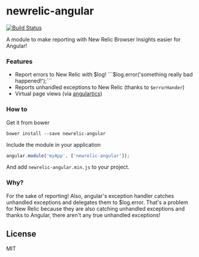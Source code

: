 # newrelic-angular

[![Build Status](https://travis-ci.org/prestonvanloon/newrelic-angular.svg)](https://travis-ci.org/prestonvanloon/newrelic-angular)

A module to make reporting with New Relic Browser Insights easier for Angular!

### Features

* Report errors to New Relic with $log! ```$log.error('something really bad happened!');```
* Reports unhandled exceptions to New Relic (thanks to ```$errorHander```)
* Virtual page views (via [angulartics](https://github.com/luisfarzati/angulartics))

### How to

Get it from bower

``` bower install --save newrelic-angular ```

Include the module in your application

```javascript
angular.module('myApp', ['newrelic-angular']);
```

And add ```newrelic-angular.min.js``` to your project.


### Why?

For the sake of reporting! Also, angular's exception handler catches unhandled exceptions and delegates them to $log.error. That's a problem for New Relic because they are also catching unhandled exceptions and thanks to Angular, there aren't any true unhandled exceptions!



License
----

MIT
